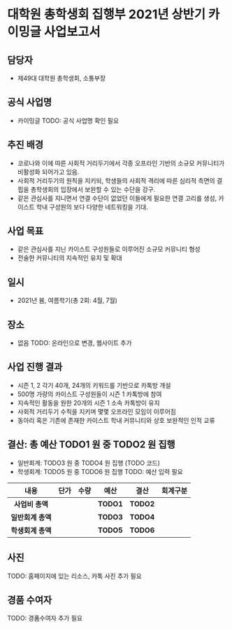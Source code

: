 대학원 총학생회 집행부 2021년 상반기 카이밍글 사업보고서
===

## 담당자
- 제49대 대학원 총학생회, 소통부장

## 공식 사업명
- 카이밍글
TODO: 공식 사업명 확인 필요

## 추진 배경
- 코로나와 이에 따른 사회적 거리두기에서 각종 오프라인 기반의 소규모 커뮤니티가 비활성화 되어가고 있음.
- 사회적 거리두기의 원칙을 지키되, 학생들의 사회적 격리에 따른 심리적 측면의 결핍을 총학생회의 입장에서 보완할 수 있는 수단을 강구. 
- 같은 관심사를 지니면서 연결 수단이 없었던 이들에게 필요한 연결 고리를 생성, 카이스트 학내 구성원의 보다 다양한 네트워킹을 기대.

## 사업 목표
- 같은 관심사를 지닌 카이스트 구성원들로 이루어진 소규모 커뮤니티 형성
- 전술한 커뮤니티의 지속적인 유지 및 확대

## 일시
- 2021년 봄, 여름학기(총 2회: 4월, 7월)

## 장소
- 없음
TODO: 온라인으로 변경, 웹사이트 추가

## 사업 진행 결과
- 시즌 1, 2 각기 40개, 24개의 키워드를 기반으로 카톡방 개설
- 500명 가량의 카이스트 구성원들이 시즌 1 카톡방에 참여
- 지속적인 활동을 원한 20개의 시즌 1 소속 카톡방이 유지
- 사회적 거리두기 수칙을 지키며 몇몇 오프라인 모임이 이루어짐
- 동아리 혹은 기존에 존재한 카이스트 학내 커뮤니티와 상호 보완적인 인적 교류

## 결산: 총 예산 TODO1 원 중 TODO2 원 집행
- 일반회계: TODO3 원 중 TODO4 원 집행 (TODO 코드)
- 학생회계: TODO5 원 중 TODO6 원 집행
TODO: 예산 입력 필요

| **내용** | **단가** | **수량** | **예산** | **결산** | **회계구분** |
|:---:|:---:|:---:|:---:|:---:|:---:|
| **사업비 총액** |  |  | **TODO1** | **TODO2** |  |
| **일반회계 총액** |  |  | **TODO3** | **TODO4** |  |
| **학생회계 총액** |  |  | **TODO5** | **TODO6** |  |

## 사진
TODO: 홈페이지에 있는 리소스, 카톡 사진 추가 필요

## 경품 수여자
TODO: 경품수여자 추가 필요
